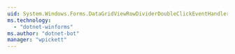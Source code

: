 ```yaml
---
uid: System.Windows.Forms.DataGridViewRowDividerDoubleClickEventHandler
ms.technology: 
  - "dotnet-winforms"
ms.author: "dotnet-bot"
manager: "wpickett"
---
```

